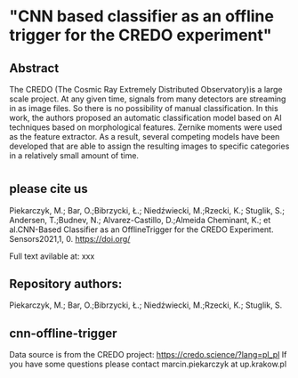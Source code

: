 


# "CNN based classifier as an offline trigger for the CREDO experiment"

## Abstract 
The CREDO (The Cosmic Ray Extremely Distributed Observatory)is a large scale project. At any given time, signals from many detectors are streaming in as image files. So there is no possibility of manual classification. In this work, the authors proposed an automatic classification model based on AI techniques based on morphological features. Zernike moments were used as the feature extractor. As a result, several competing models have been developed that are able to assign the resulting images to specific categories in a relatively small amount of time. 


#

## please cite us
Piekarczyk, M.; Bar, O.;Bibrzycki, Ł.; Niedźwiecki, M.;Rzecki, K.; Stuglik, S.; Andersen, T.;Budnev, N.; Alvarez-Castillo, D.;Almeida Cheminant, K.; et al.CNN-Based Classifier as an OfflineTrigger for the CREDO Experiment. Sensors2021,1,  0.  https://doi.org/

Full text avilable at: xxx

## Repository authors:
Piekarczyk, M.; Bar, O.;Bibrzycki, Ł.; Niedźwiecki, M.;Rzecki, K.; Stuglik, S.

## cnn-offline-trigger

Data source is from the CREDO project: https://credo.science/?lang=pl_pl If you have some questions please contact marcin.piekarczyk at up.krakow.pl
